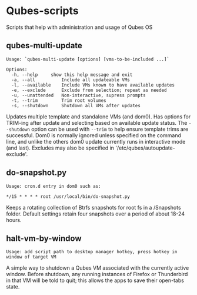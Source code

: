 # Qubes-scripts
Scripts that help with administration and usage of Qubes OS

## qubes-multi-update
    Usage: `qubes-multi-update [options] [vms-to-be-included ...]`

    Options:
      -h, --help     show this help message and exit
      -a, --all          Include all updateable VMs
      -l, --available    Include VMs known to have available updates
      -e, --exclude      Exclude from selection; repeat as needed
      -u, --unattended   Non-interactive, supress prompts
      -t, --trim         Trim root volumes
      -s, --shutdown     Shutdown all VMs after updates

Updates multiple template and standalone VMs (and dom0). Has options for TRIM-ing after update and selecting based on available update status. The `--shutdown` option can be used with `--trim` to help ensure template trims are successful. Dom0 is normally ignored unless specified on the command line, and unlike the others dom0 update currently runs in interactive mode (and last). Excludes may also be specified in '/etc/qubes/autoupdate-exclude'.

## do-snapshot.py
    Usage: cron.d entry in dom0 such as:
```
*/15 * * * * root /usr/local/bin/do-snapshot.py
```

Keeps a rotating collection of Btrfs snapshots for root fs in a /Snapshots folder. Default settings retain four snapshots over a period of about 18-24 hours.

## halt-vm-by-window
    Usage: add script path to desktop manager hotkey, press hotkey in window of target VM

A simple way to shutdown a Qubes VM associated with the currently active window. Before shutdown, any running instances of Firefox or Thunderbird in that VM will be told to quit; this allows the apps to save their open-tabs state.

